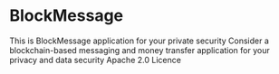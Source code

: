 # BlockMessage
This is BlockMessage application for your private security
Consider a blockchain-based messaging and money transfer application for your privacy and data security
Apache 2.0 Licence
